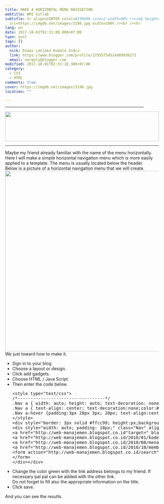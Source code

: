 ```yaml
---
title: MAKE A HORIZONTAL MENU NAVIGATION
webtitle: WMI Gitlab
subtitle: hr align=CENTER color=#336600 size=2 width=90% /><img height=97
  src=https://imgdb.net/images/3198.jpg width=100% /><br /><hr
lang: en
date: 2017-10-01T02:31:00.000+07:00
type: post
tags: []
author:
  nick: Dimas Lanjaka Kumala Indra
  link: https://www.blogger.com/profile/17555754514989936273
  email: noreply@blogger.com
modified: 2017-10-01T02:31:10.389+07:00
category:
  - CSS
  - HTML
comments: true
cover: https://imgdb.net/images/3198.jpg
location: ""

---
```


<hr align="CENTER" color="#336600" size="2" width="90%"><img height="97" src="https://imgdb.net/images/3198.jpg" width="100%"><br><hr align="CENTER" color="#336600" size="10" width="100%">Maybe my friend already familiar with the name of the menu horizontally. Here I will make a simple horizontal navigation menu which is more easily applied to a template. The menu is usually located below the header.<br>Below is a picture of a horizontal navigation menu that we will create. <br><img align="left" src="http://3.bp.blogspot.com/_uuHQFukIkSY/TKfzP_BiaKI/AAAAAAAAAZk/P5OhaP9tS10/S1600-R/membuat-navigasi-horisontal.gif" height="" width="590"><br><br><br>We just toward how to make it. <br><ul><li> Sign in to your blog </li><li> Choose a layout or design. </li><li> Click add gadgets. </li><li> Choose HTML / Java Script. </li><li> Then enter the code below. </li><pre>&lt;style type="text/css"&gt;<br>/*----------------------------------*/<br>.Nav a { width: auto; height: auto; text-decoration: none; }<br>.Nav a { text-align: center; text-decoration:none;color:#ffffcc; padding:1px 20px 1px 20px;font-weight:bold; font-size:12px; }<br>.Nav a:hover {padding:3px 20px 3px; 20px; text-align:center; text-decoration:none; color:#000033; font-weight:bold; border:3px; background-color: #000000;}<br>&lt;/style&gt;<br>&lt;div style="border: 3px solid #ffcc99; height:px;background-color:#FF3366;"&gt;<br>&lt;div style="width: auto; padding: 10px;" class="Nav" align="left"&gt;<br>&lt;a href="http://web-manajemen.blogspot.co.id"target="_blank"&gt;&lt;span style="font-weight:bold; color:#FFFF00; "&gt;HOME&lt;/span&gt;&lt;/a&gt;<br>&lt;a href="http://web-manajemen.blogspot.co.id/2010/01/kode- warna.html"target="_blank"&gt;&lt;span style="font-weight:bold;color:#FFff00;"&gt;JUDUL1 &lt;/span&gt;&lt;/a&gt;<br>&lt;a href="http://web-manajemen.blogspot.co.id/2010/08/menambah-satu-kolom-di-bawah-header.html"target="_blank"&gt;&lt;span style="font-weight:bold; color:#FFff00;"&gt;JUDUL 2&lt;/span&gt;&lt;/a&gt;<br>&lt;a href="http://web-manajemen.blogspot.co.id/2010/10/membuat-menu-navigasi-horizontal.html"target="_blank"&gt;&lt;span style="font-weight:bold; color:#FFff00;"&gt;JUDUL 3&lt;/span&gt;&lt;/a&gt;<br>&lt;form action="http://web-manajemen.blogspot.co.id/search" id="searchform" method="get" style="display: inline; float:right; padding-right:10px; padding-bottom:px" &gt; &lt;input id="searchbox" maxlength="" name="q" onblur="if (this.value == "") {this.value = "Search...";}" onfocus="if (this.value == "Search...") {this.value = ""}" value="Search..." type="text" /&gt; &lt;input class="btn" name="" " value="search" type="submit" span style="font-weight:bold; font-size:12px; color:#ff3399" /&gt;<br>&lt;/form&gt;<br>&lt;/div&gt;&lt;/div&gt; </pre><li> Change the color green with the link address belongs to my friend. If necessary pal pal can be added with the other link. <br> Do not forget to fill also the appropriate information on the title. </li><li> Click save. </li></ul>And you can see the results. 
